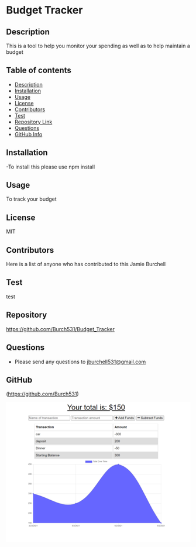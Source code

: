 # Budget Tracker
 

## Description 
This is a tool to help you monitor your spending as well as to help maintain a budget
## Table of contents
- [Description](#Description)
- [Installation](#Installation)
- [Usage](#Usage)
- [License](#License)
- [Contributors](#Contributors)
- [Test](#Test)
- [Repository Link](#Repository)
- [Questions](#Questions )
- [GitHub Info](#GitHub) 
## Installation
 -To install this please use npm install
## Usage
To track your budget 
## License
MIT
## Contributors
Here is a list of anyone who has contributed to this Jamie Burchell
## Test
test
## Repository
https://github.com/Burch531/Budget_Tracker
## Questions
- Please send any questions to jburchell531@gmail.com
## GitHub
(https://github.com/Burch531)


![Screenshot](./Assets/Budget.PNG)